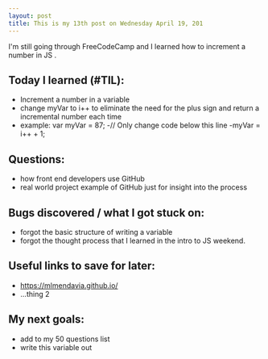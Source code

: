 ```yaml
---
layout: post
title: This is my 13th post on Wednesday April 19, 201
---
```


I'm still going through FreeCodeCamp and I learned how to increment a number in JS . 

## Today I learned (#TIL):

- Increment a number in a variable 
- change myVar to i++ to eliminate the need for the plus sign and return a incremental number each time 
- example: var myVar = 87;
-// Only change code below this line
-myVar = i++ + 1;

## Questions:

- how front end developers use GitHub
- real world project example of GitHub just for insight into the process

## Bugs discovered / what I got stuck on:

- forgot the basic structure of writing a variable
- forgot the thought process that I learned in the intro to JS weekend. 

## Useful links to save for later:

- https://mlmendavia.github.io/
- ...thing 2

## My next goals:

- add to my 50 questions list
- write this variable out 
